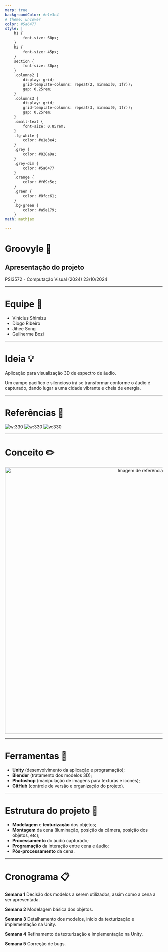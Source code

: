 ```yaml
---
marp: true
backgroundColor: #e1e3e4
# theme: uncover
color: #5a6477
style: |
    h1 {
        font-size: 60px;
    }
    h2 {
        font-size: 45px;
    }
    section {
        font-size: 30px;
    }
    .columns2 {
        display: grid;
        grid-template-columns: repeat(2, minmax(0, 1fr));
        gap: 0.25rem;
    }
    .columns3 {
        display: grid;
        grid-template-columns: repeat(3, minmax(0, 1fr));
        gap: 0.25rem;
    }
    .small-text {
        font-size: 0.85rem;
    }
    .fg-white {
        color: #e1e3e4;
    }
    .grey {
        color: #828a9a;
    }
    .grey-dim {
        color: #5a6477
    }
    .orange {
        color: #f69c5e;
    }
    .green {
        color: #8fcc61;
    }
    .bg-green {
        color: #a5e179;
    }
math: mathjax

---
```


<style>
@import 'https://cdnjs.cloudflare.com/ajax/libs/font-awesome/6.4.0/css/all.min.css';
img {
  	    background-color: transparent!important;
    }
video::-webkit-media-controls {
    will-change: transform;
  }
</style>

# <!---fit---> <span class=orange>Groovyle :sunrise_over_mountains:</span>
## <span class=orange>Apresentação do projeto</span>
<span class=small-text>PSI3572 - Computação Visual (2024)
23/10/2024</span>

---
# <span class=green>Equipe</span> :paperclip:
- Vinícius Shimizu
- Diogo Ribeiro
- Jihee Song
- Guilherme Bozi

---
# <span class=orange>Ideia</span> :bulb:

Aplicação para visualização 3D de espectro de áudio.

Um campo pacífico e silencioso irá se transformar conforme o áudio é capturado, dando lugar a uma cidade vibrante e cheia de energia. 

---
# <span class=green>Referências</span> :art:
![w:330](image1.png) ![w:330](image2.png) ![w:330](image3.png)

---
# <span class=green>Conceito</span> :pencil2:
<center>
<a href="https://drive.google.com/file/d/1Jw45lNFYzEIiV1PR4nXOT0wJpELHxM1j/view?usp=sharing">
    <img src="concept.png" width="850" alt="Imagem de referência">
</a>
</center>

---
# <span class=green>Ferramentas</span> :hammer:
- **Unity** <i class="fab fa-unity green"></i> (desenvolvimento da aplicação e programação);
- **Blender** <i class="fa fa-blender green"></i> (tratamento dos modelos 3D);
- **Photoshop** <i class="fa fa-camera green"></i> (manipulação de imagens para texturas e icones);
- **GitHub** <i class="fab fa-github green"></i> (controle de versão e organização do projeto).

---
# <span class=orange>Estrutura do projeto</span> :construction:
- **Modelagem** e **texturização** dos objetos;
- **Montagem** da cena (iluminação, posição da câmera, posição dos objetos, etc);
- **Processamento** do áudio capturado;
- **Programação** da interação entre cena e áudio;
- **Pós-processamento** da cena.

---
# <span class=orange>Cronograma</span> :clipboard:
**Semana 1** <i class="fa-solid fa-list-check orange"></i>
Decisão dos modelos a serem utilizados, assim como a cena a ser apresentada.

**Semana 2** <i class="fas fa-cubes orange"></i>
Modelagem básica dos objetos.

**Semana 3** <i class="fa-solid fa-paintbrush orange"></i>
Detalhamento dos modelos, início da texturização e implementação na Unity.

**Semana 4** <i class="fa-solid fa-laptop-code orange"></i>
Refinamento da texturização e implementação na Unity.

**Semana 5** <i class="fa-solid fa-bug orange"></i>
Correção de bugs.